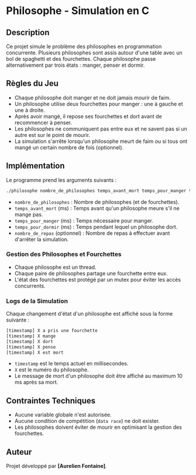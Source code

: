 # Philosophe - Simulation en C

## Description
Ce projet simule le problème des philosophes en programmation concurrente. Plusieurs philosophes sont assis autour d'une table avec un bol de spaghetti et des fourchettes. Chaque philosophe passe alternativement par trois états : manger, penser et dormir. 

## Règles du Jeu
- Chaque philosophe doit manger et ne doit jamais mourir de faim.
- Un philosophe utilise deux fourchettes pour manger : une à gauche et une à droite.
- Après avoir mangé, il repose ses fourchettes et dort avant de recommencer à penser.
- Les philosophes ne communiquent pas entre eux et ne savent pas si un autre est sur le point de mourir.
- La simulation s'arrête lorsqu'un philosophe meurt de faim ou si tous ont mangé un certain nombre de fois (optionnel).

## Implémentation
Le programme prend les arguments suivants :
```sh
./philosophe nombre_de_philosophes temps_avant_mort temps_pour_manger temps_pour_dormir [nombre_de_repas]
```
- `nombre_de_philosophes` : Nombre de philosophes (et de fourchettes).
- `temps_avant_mort` (ms) : Temps avant qu'un philosophe meure s'il ne mange pas.
- `temps_pour_manger` (ms) : Temps nécessaire pour manger.
- `temps_pour_dormir` (ms) : Temps pendant lequel un philosophe dort.
- `nombre_de_repas` (optionnel) : Nombre de repas à effectuer avant d'arrêter la simulation.

### Gestion des Philosophes et Fourchettes
- Chaque philosophe est un thread.
- Chaque paire de philosophes partage une fourchette entre eux.
- L'état des fourchettes est protégé par un mutex pour éviter les accès concurrents.

### Logs de la Simulation
Chaque changement d'état d'un philosophe est affiché sous la forme suivante :
```sh
[timestamp] X a pris une fourchette
[timestamp] X mange
[timestamp] X dort
[timestamp] X pense
[timestamp] X est mort
```
- `timestamp` est le temps actuel en millisecondes.
- `X` est le numéro du philosophe.
- Le message de mort d'un philosophe doit être affiché au maximum 10 ms après sa mort.

## Contraintes Techniques
- Aucune variable globale n'est autorisée.
- Aucune condition de compétition (`data race`) ne doit exister.
- Les philosophes doivent éviter de mourir en optimisant la gestion des fourchettes.


## Auteur
Projet développé par **[Aurelien Fontaine]**.

